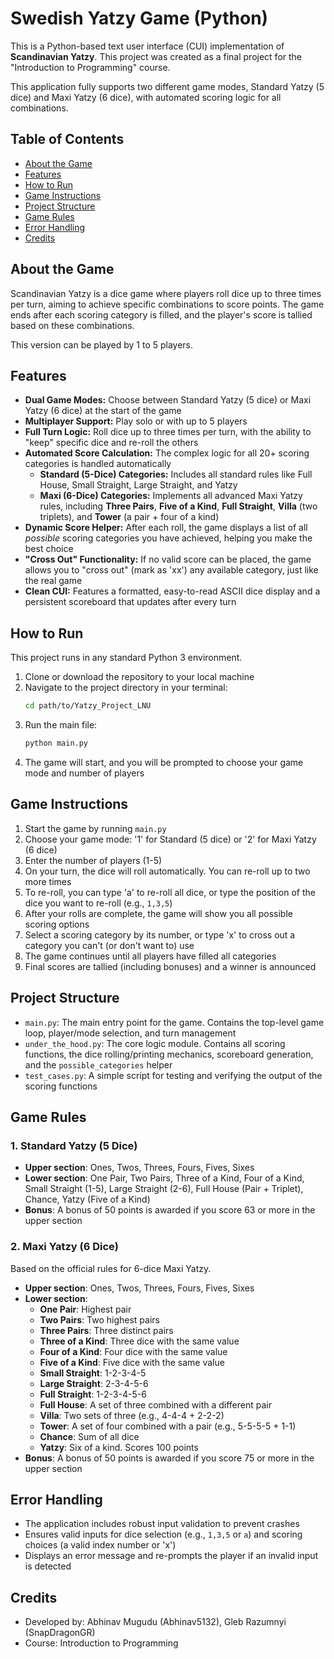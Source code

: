 # Swedish Yatzy Game (Python)

This is a Python-based text user interface (CUI) implementation of **Scandinavian Yatzy**. This project was created as a final project for the "Introduction to Programming" course.

This application fully supports two different game modes, Standard Yatzy (5 dice) and Maxi Yatzy (6 dice), with automated scoring logic for all combinations.

## Table of Contents

- [About the Game](#about-the-game)
- [Features](#features)
- [How to Run](#how-to-run)
- [Game Instructions](#game-instructions)
- [Project Structure](#project-structure)
- [Game Rules](#game-rules)
- [Error Handling](#error-handling)
- [Credits](#credits)

## About the Game

Scandinavian Yatzy is a dice game where players roll dice up to three times per turn, aiming to achieve specific combinations to score points. The game ends after each scoring category is filled, and the player's score is tallied based on these combinations.

This version can be played by 1 to 5 players.

## Features

- **Dual Game Modes:** Choose between Standard Yatzy (5 dice) or Maxi Yatzy (6 dice) at the start of the game
- **Multiplayer Support:** Play solo or with up to 5 players
- **Full Turn Logic:** Roll dice up to three times per turn, with the ability to "keep" specific dice and re-roll the others
- **Automated Score Calculation:** The complex logic for all 20+ scoring categories is handled automatically
  - **Standard (5-Dice) Categories:** Includes all standard rules like Full House, Small Straight, Large Straight, and Yatzy
  - **Maxi (6-Dice) Categories:** Implements all advanced Maxi Yatzy rules, including **Three Pairs**, **Five of a Kind**, **Full Straight**, **Villa** (two triplets), and **Tower** (a pair + four of a kind)
- **Dynamic Score Helper:** After each roll, the game displays a list of all *possible* scoring categories you have achieved, helping you make the best choice
- **"Cross Out" Functionality:** If no valid score can be placed, the game allows you to "cross out" (mark as 'xx') any available category, just like the real game
- **Clean CUI:** Features a formatted, easy-to-read ASCII dice display and a persistent scoreboard that updates after every turn

## How to Run

This project runs in any standard Python 3 environment.

1. Clone or download the repository to your local machine
2. Navigate to the project directory in your terminal:
   ```sh
   cd path/to/Yatzy_Project_LNU
   ```
3. Run the main file:
   ```sh
   python main.py
   ```
4. The game will start, and you will be prompted to choose your game mode and number of players

## Game Instructions

1. Start the game by running `main.py`
2. Choose your game mode: '1' for Standard (5 dice) or '2' for Maxi Yatzy (6 dice)
3. Enter the number of players (1-5)
4. On your turn, the dice will roll automatically. You can re-roll up to two more times
5. To re-roll, you can type 'a' to re-roll all dice, or type the position of the dice you want to re-roll (e.g., `1,3,5`)
6. After your rolls are complete, the game will show you all possible scoring options
7. Select a scoring category by its number, or type 'x' to cross out a category you can't (or don't want to) use
8. The game continues until all players have filled all categories
9. Final scores are tallied (including bonuses) and a winner is announced

## Project Structure

- `main.py`: The main entry point for the game. Contains the top-level game loop, player/mode selection, and turn management
- `under_the_hood.py`: The core logic module. Contains all scoring functions, the dice rolling/printing mechanics, scoreboard generation, and the `possible_categories` helper
- `test_cases.py`: A simple script for testing and verifying the output of the scoring functions

## Game Rules

### 1. Standard Yatzy (5 Dice)

- **Upper section**: Ones, Twos, Threes, Fours, Fives, Sixes
- **Lower section**: One Pair, Two Pairs, Three of a Kind, Four of a Kind, Small Straight (1-5), Large Straight (2-6), Full House (Pair + Triplet), Chance, Yatzy (Five of a Kind)
- **Bonus**: A bonus of 50 points is awarded if you score 63 or more in the upper section

### 2. Maxi Yatzy (6 Dice)

Based on the official rules for 6-dice Maxi Yatzy.

- **Upper section**: Ones, Twos, Threes, Fours, Fives, Sixes
- **Lower section**:
  - **One Pair**: Highest pair
  - **Two Pairs**: Two highest pairs
  - **Three Pairs**: Three distinct pairs
  - **Three of a Kind**: Three dice with the same value
  - **Four of a Kind**: Four dice with the same value
  - **Five of a Kind**: Five dice with the same value
  - **Small Straight**: 1-2-3-4-5
  - **Large Straight**: 2-3-4-5-6
  - **Full Straight**: 1-2-3-4-5-6
  - **Full House**: A set of three combined with a different pair
  - **Villa**: Two sets of three (e.g., 4-4-4 + 2-2-2)
  - **Tower**: A set of four combined with a pair (e.g., 5-5-5-5 + 1-1)
  - **Chance**: Sum of all dice
  - **Yatzy**: Six of a kind. Scores 100 points
- **Bonus**: A bonus of 50 points is awarded if you score 75 or more in the upper section

## Error Handling

- The application includes robust input validation to prevent crashes
- Ensures valid inputs for dice selection (e.g., `1,3,5` or `a`) and scoring choices (a valid index number or 'x')
- Displays an error message and re-prompts the player if an invalid input is detected

## Credits

- Developed by: Abhinav Mugudu (Abhinav5132), Gleb Razumnyi (SnapDragonGR)
- Course: Introduction to Programming
